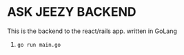 ASK JEEZY BACKEND
===========

This is the backend to the react/rails app. written in GoLang

1. `go run main.go`